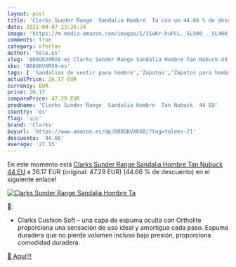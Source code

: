 ```yaml
---
layout: post
title: 'Clarks Sunder Range  Sandalia Hombre  Ta con un 44.66 % de descuento'
date: 2021-09-07 23:26:34
image: 'https://m.media-amazon.com/images/I/31wKr-huFCL._SL500_._SL400_.jpg'
comments: true
category: ofertas
author: 'tole.es'
slug: 'B08GKVXRX8-es Clarks Sunder Range Sandalia Hombre Tan Nubuck 44 EU'
sku: 'B08GKVXRX8-es'
tags: [ 'Sandalias de vestir para hombre','Zapatos','Zapatos para hombre','Zapatos y complementos','clarks','sandalia', ]
actualPrice: 26.17 EUR
currency: EUR
price: 26.17
comparePrice: 47.29 EUR
prodname: 'Clarks Sunder Range  Sandalia Hombre  Tan Nubuck  44 EU'
country: 'es'
flag: '🇪🇸'
brand: 'Clarks'
buyurl: 'https://www.amazon.es/dp/B08GKVXRX8/?tag=tolees-21'
descuento: '44.66'
average: '27.15'
---
```


En este momento está [Clarks Sunder Range  Sandalia Hombre  Tan Nubuck  44 EU](https://www.amazon.es/dp/B08GKVXRX8/?tag=tolees-21) a 26.17 EUR (original: 47.29 EUR) (44.66 %  de descuento) en el siguiente enlace!

[![Clarks Sunder Range  Sandalia Hombre  Ta](https://m.media-amazon.com/images/I/31wKr-huFCL._SL500_._SL400_.jpg)](https://www.amazon.es/dp/B08GKVXRX8/?tag=tolees-21)

🔎:

- Clarks Cushion Soft – una capa de espuma oculta con Ortholite proporciona una sensación de uso ideal y amortigua cada paso. Espuma duradera que no pierde volumen incluso bajo presión, proporciona comodidad duradera.

[🛒 Aquí!!!](https://www.amazon.es/dp/B08GKVXRX8/?tag=tolees-21)
